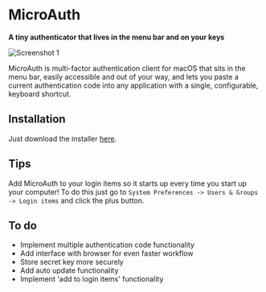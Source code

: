 # MicroAuth
**A tiny authenticator that lives in the menu bar and on your keys**

![Screenshot 1](https://github.com/d-falck/MicroAuth/blob/f8b79804d3621b43a484bb28de68da84f855ae26/Screenshots/Screenshot%202021-03-08%20at%2021.34.48.png)

MicroAuth is multi-factor authentication client for macOS that sits in the menu bar, easily accessible and out of your way, and lets you paste a current authentication code into any application with a single, configurable, keyboard shortcut.

## Installation

Just download the installer [here](https://github.com/d-falck/MicroAuth/releases/download/v1.3/MicroAuth_1.3_Installer.dmg).

## Tips

Add MicroAuth to your login items so it starts up every time you start up your computer! To do this just go to `System Preferences -> Users & Groups -> Login items` and click the plus button.

## To do
- Implement multiple authentication code functionality
- Add interface with browser for even faster workflow
- Store secret key more securely
- Add auto update functionality
- Implement 'add to login items' functionality

